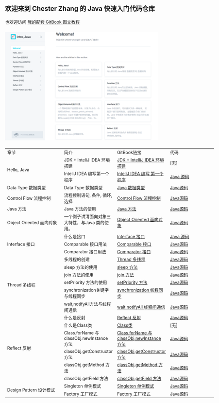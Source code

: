 ## 欢迎来到 Chester Zhang 的 Java 快速入门代码仓库
####
也欢迎访问 [我的配套 GitBook 图文教程](https://chesterzhang666.gitbook.io/intro-java/)
###
![gitbook_homepage](./picture/gitbook_homepage.png)
###


<table style="undefined;table-layout: fixed; width: 688px">
<colgroup>
<col style="width: 190px">
<col style="width: 175px">
<col style="width: 169px">
<col style="width: 154px">
</colgroup>
<tbody>
  <tr>
    <td>章节</td>
    <td>简介</td>
    <td>GitBook链接</td>
    <td>代码</td>
  </tr>
  <tr>
    <td rowspan="2">Hello, Java</td>
    <td>JDK + InteliJ IDEA 环境搭建</td>
    <td><a href="https://chesterzhang666.gitbook.io/intro-java/hello-java/jdk-+-idea-huan-jing-da-jian" target="_blank" rel="noopener noreferrer">JDK + IntelliJ IDEA 环境搭建</a></td>
    <td>[无]</td>
  </tr>
  <tr>
    <td>InteliJ IDEA 编写第一个程序</td>
    <td><a href="https://chesterzhang666.gitbook.io/intro-java/hello-java/hello-intellij-idea" target="_blank" rel="noopener noreferrer">InteliJ IDEA 编写 第一个程序</a></td>
    <td><a href="https://github.com/chesterzhang/intro_Java/tree/zhc_dev/HelloProject" target="_blank" rel="noopener noreferrer">Java 源码</a></td>
  </tr>
  <tr>
    <td>Data Type 数据类型</td>
    <td>Data Type 数据类型</td>
    <td><a href="https://chesterzhang666.gitbook.io/intro-java/data-type" target="_blank" rel="noopener noreferrer">Java 数据类型</a></td>
    <td><a href="https://github.com/chesterzhang/intro_Java/tree/zhc_dev/DataTypeDemo" target="_blank" rel="noopener noreferrer">Java源码</a></td>
  </tr>
  <tr>
    <td>Control Flow 流程控制</td>
    <td>流程控制语句, 条件, 循环, 选择</td>
    <td><a href="https://chesterzhang666.gitbook.io/intro-java/control-flow" target="_blank" rel="noopener noreferrer">Control Flow 流程控制</a></td>
    <td><a href="https://github.com/chesterzhang/intro_Java/tree/zhc_dev/ControlFlow/src/indi/chester/controflow" target="_blank" rel="noopener noreferrer">Java源码</a></td>
  </tr>
  <tr>
    <td>Java 方法</td>
    <td>Java 方法的使用</td>
    <td><a href="https://chesterzhang666.gitbook.io/intro-java/function" target="_blank" rel="noopener noreferrer">Java 方法</a></td>
    <td><a href="https://github.com/chesterzhang/intro_Java/tree/zhc_dev/Function/src/indi/chester/functiondemo" target="_blank" rel="noopener noreferrer">Java源码</a></td>
  </tr>
  <tr>
    <td>Object Oriented 面向对象</td>
    <td>一个例子讲清面向对象三大特性，与Java 类的使用。</td>
    <td><a href="https://chesterzhang666.gitbook.io/intro-java/ji-cheng-feng-zhuang-yu-duo-tai" target="_blank" rel="noopener noreferrer">Object Oriented 面向对象</a></td>
    <td><a href="https://github.com/chesterzhang/intro_Java/tree/zhc_dev/ObjectOriented/src/indi/chester/animal" target="_blank" rel="noopener noreferrer">Java源码</a></td>
  </tr>
  <tr>
    <td rowspan="3">Interface 接口</td>
    <td>什么是接口 </td>
    <td><a href="https://chesterzhang666.gitbook.io/intro-java/interface-jie-kou" target="_blank" rel="noopener noreferrer">Interface 接口</a></td>
    <td><a href="https://github.com/chesterzhang/intro_Java/tree/zhc_dev/Interface/src/indi/chester" target="_blank" rel="noopener noreferrer">Java 源码</a></td>
  </tr>
  <tr>
    <td>Comparable 接口用法</td>
    <td><a href="https://chesterzhang666.gitbook.io/intro-java/interface-jie-kou/comparable" target="_blank" rel="noopener noreferrer">Comparable 接口</a></td>
    <td><a href="https://github.com/chesterzhang/intro_Java/tree/zhc_dev/Interface/src/indi/chester/comparabledemo" target="_blank" rel="noopener noreferrer">Java源码</a></td>
  </tr>
  <tr>
    <td>Comparator 接口用法</td>
    <td><a href="https://chesterzhang666.gitbook.io/intro-java/interface-jie-kou/comparator" target="_blank" rel="noopener noreferrer">Comparator 接口</a></td>
    <td><a href="https://github.com/chesterzhang/intro_Java/tree/zhc_dev/Interface/src/indi/chester/comparator" target="_blank" rel="noopener noreferrer">Java源码</a></td>
  </tr>
  <tr>
    <td rowspan="6">Thread 多线程</td>
    <td>多线程的创建</td>
    <td><a href="https://chesterzhang666.gitbook.io/intro-java/thread" target="_blank" rel="noopener noreferrer">Thread 多线程</a></td>
    <td><a href="https://chesterzhang666.gitbook.io/intro-java/thread" target="_blank" rel="noopener noreferrer">Java源码</a></td>
  </tr>
  <tr>
    <td>sleep 方法的使用</td>
    <td><a href="https://chesterzhang666.gitbook.io/intro-java/thread/sleep-han-shu" target="_blank" rel="noopener noreferrer">sleep 方法</a></td>
    <td><a href="https://chesterzhang666.gitbook.io/intro-java/thread/sleep-han-shu" target="_blank" rel="noopener noreferrer">Java源码</a></td>
  </tr>
  <tr>
    <td>join 方法的使用</td>
    <td><a href="https://chesterzhang666.gitbook.io/intro-java/thread/join-han-shu" target="_blank" rel="noopener noreferrer">join 方法</a></td>
    <td><a href="https://chesterzhang666.gitbook.io/intro-java/thread/join-han-shu" target="_blank" rel="noopener noreferrer">Java源码</a></td>
  </tr>
  <tr>
    <td>setPriority 方法的使用</td>
    <td><a href="https://chesterzhang666.gitbook.io/intro-java/thread/setpriority-han-shu" target="_blank" rel="noopener noreferrer">setPriority 方法</a></td>
    <td><a href="https://chesterzhang666.gitbook.io/intro-java/thread/setpriority-han-shu" target="_blank" rel="noopener noreferrer">Java源码</a></td>
  </tr>
  <tr>
    <td>synchronization关键字与线程同步</td>
    <td><a href="https://chesterzhang666.gitbook.io/intro-java/thread/synchronization-xian-cheng-tong-bu" target="_blank" rel="noopener noreferrer">synchronization 线程同步</a></td>
    <td><a href="https://chesterzhang666.gitbook.io/intro-java/thread/synchronization-xian-cheng-tong-bu" target="_blank" rel="noopener noreferrer">Java源码</a></td>
  </tr>
  <tr>
    <td>wait,notifyAll方法与线程间通信</td>
    <td><a href="https://chesterzhang666.gitbook.io/intro-java/thread/wait-notifyall-xian-cheng-jian-tong-xin" target="_blank" rel="noopener noreferrer">wait notifyAll 线程间通信</a></td>
    <td><a href="https://chesterzhang666.gitbook.io/intro-java/thread/wait-notifyall-xian-cheng-jian-tong-xin" target="_blank" rel="noopener noreferrer">Java源码</a></td>
  </tr>
  <tr>
    <td rowspan="6"> Reflect 反射</td>
    <td>什么是反射</td>
    <td><a href="https://chesterzhang666.gitbook.io/intro-java/refelct-fan-she" target="_blank" rel="noopener noreferrer">Reflect 反射</a></td>
    <td><a href="https://github.com/chesterzhang/intro_Java/tree/zhc_dev/Reflect/src/indi/chester/reflectdemo" target="_blank" rel="noopener noreferrer">Java源码</a></td>
  </tr>
  <tr>
    <td>什么是Class类</td>
    <td><a href="https://chesterzhang666.gitbook.io/intro-java/refelct-fan-she/class-lei" target="_blank" rel="noopener noreferrer">Class类</a></td>
    <td>[无]</td>
  </tr>
  <tr>
    <td>Class.forName 与 classObj.newInstance 方法</td>
    <td><a href="https://chesterzhang666.gitbook.io/intro-java/refelct-fan-she/class.forname-yu-classobj.newinstance-fang-fa" target="_blank" rel="noopener noreferrer">Class.forName 与 classObj.newInstance 方法</a></td>
    <td><a href="https://github.com/chesterzhang/intro_Java/tree/zhc_dev/Reflect/src/indi/chester/classdemo" target="_blank" rel="noopener noreferrer">Java源码</a></td>
  </tr>
  <tr>
    <td>classObj.getConstructor 方法</td>
    <td><a href="https://chesterzhang666.gitbook.io/intro-java/refelct-fan-she/class.getconstructor-fang-fa" target="_blank" rel="noopener noreferrer">classObj.getConstructor 方法</a></td>
    <td><a href="https://github.com/chesterzhang/intro_Java/tree/zhc_dev/Reflect/src/indi/chester/constructordemo" target="_blank" rel="noopener noreferrer">Java源码</a></td>
  </tr>
  <tr>
    <td>classObj.getMethod 方法</td>
    <td><a href="https://chesterzhang666.gitbook.io/intro-java/refelct-fan-she/classobj.getmethod-fang-fa" target="_blank" rel="noopener noreferrer">classObj.getMethod 方法</a></td>
    <td><a href="https://github.com/chesterzhang/intro_Java/tree/zhc_dev/Reflect/src/indi/chester/methoddemo" target="_blank" rel="noopener noreferrer">Java源码</a></td>
  </tr>
  <tr>
    <td>classObj.getField 方法</td>
    <td><a href="https://chesterzhang666.gitbook.io/intro-java/refelct-fan-she/classobj.getfield-fang-fa" target="_blank" rel="noopener noreferrer">classObj.getField 方法</a></td>
    <td><a href="https://github.com/chesterzhang/intro_Java/tree/zhc_dev/Reflect/src/indi/chester/fileddemo" target="_blank" rel="noopener noreferrer">Java源码</a></td>
  </tr>
  <tr>
    <td rowspan="2">Design Pattern 设计模式</td>
    <td> Singleton 单例模式</td>
    <td><a href="https://chesterzhang666.gitbook.io/intro-java/design-pattern-she-ji-mo-shi/singleton-dan-li-mo-shi" target="_blank" rel="noopener noreferrer">Singleton 单例模式</a></td>
    <td><a href="https://github.com/chesterzhang/intro_Java/tree/zhc_dev/DesignPattern/src/indi/chester/singleton" target="_blank" rel="noopener noreferrer">Java源码</a></td>
  </tr>
  <tr>
    <td> Factory 工厂模式</td>
    <td><a href="https://chesterzhang666.gitbook.io/intro-java/design-pattern-she-ji-mo-shi/factory-gong-chang-mo-shi" target="_blank" rel="noopener noreferrer">Factory 工厂模式</a></td>
    <td><a href="https://github.com/chesterzhang/intro_Java/tree/zhc_dev/DesignPattern/src/indi/chester/factory" target="_blank" rel="noopener noreferrer">Java源码</a></td>
  </tr>
</tbody>
</table>